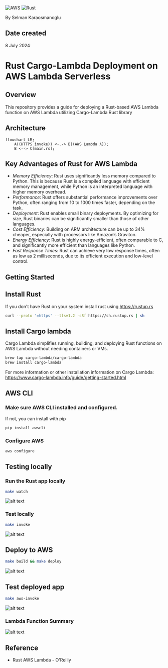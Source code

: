 ![AWS](https://img.shields.io/badge/AWS-%23FF9900.svg?style=for-the-badge&logo=amazon-aws&logoColor=white)
![Rust](https://img.shields.io/badge/rust-%23000000.svg?style=for-the-badge&logo=rust&logoColor=white)

By Selman Karaosmanoglu 

## Date created

8 July 2024

# Rust Cargo-Lambda Deployment on AWS Lambda Serverless

## Overview

This repository provides a guide for deploying a Rust-based AWS Lambda function on AWS Lambda
utilizing Cargo-Lambda Rust library 

## Architecture

```mermaid
flowchart LR;
    A((HTTPS invoke)) <-.-> B((AWS Lambda λ));
    B <--> C[main.rs];
```

## Key Advantages of Rust for AWS Lambda
- _Memory Efficiency_: Rust uses significantly less memory compared to Python. This is because Rust is a compiled language with efficient memory management, while Python is an interpreted language with higher memory overhead.
- _Performance_: Rust offers substantial performance improvements over Python, often ranging from 10 to 1000 times faster, depending on the task.
- _Deployment_: Rust enables small binary deployments. By optimizing for size, Rust binaries can be significantly smaller than those of other languages.
- _Cost Efficiency_: Building on ARM architecture can be up to 34% cheaper, especially with processors like Amazon’s Graviton.
- _Energy Efficiency_: Rust is highly energy-efficient, often comparable to C, and significantly more efficient than languages like Python.
- _Fast Response Times_: Rust can achieve very low response times, often as low as 2 milliseconds, due to its efficient execution and low-level control.

## Getting Started

## Install Rust

If you don't have Rust on your system install rust using https://rustup.rs

```bash
curl --proto '=https' --tlsv1.2 -sSf https://sh.rustup.rs | sh
```

## Install Cargo lambda

Cargo Lambda simplifies running, building, and deploying Rust functions on AWS Lambda without needing containers or VMs.

```bash
brew tap cargo-lambda/cargo-lambda
brew install cargo-lambda
```

For more information or other installation information on Cargo Lambda: https://www.cargo-lambda.info/guide/getting-started.html

## AWS CLI

### Make sure AWS CLI installed and configured.

If not, you can install with pip

```bash
pip install awscli
```

### Configure AWS

```bash
aws configure
```

## Testing locally

### Run the Rust app locally

```bash
make watch
```

![alt text](resources/1-make-watch.png)

### Test locally

```bash
make invoke
```

![alt text](resources/2-make-invoke.png)

## Deploy to AWS

```bash
make build && make deploy
```

![alt text](resources/3-make-build-deploy.png)

## Test deployed app

```bash
make aws-invoke
```

![alt text](resources/4-test.png)

### Lambda Function Summary

![alt text](resources/5-console-test-summary.png)

## Reference

* Rust AWS Lambda - O'Reiily 
